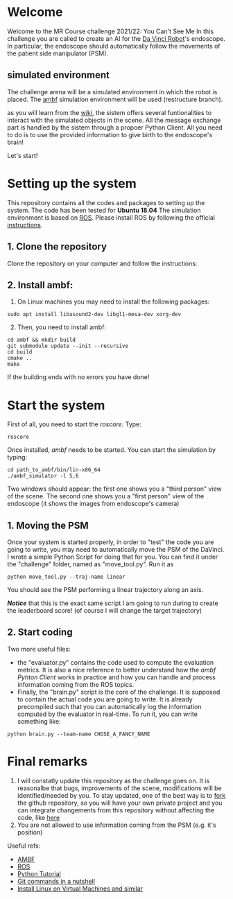 # Welcome
Welcome to the MR Course challenge 2021/22: You Can't See Me
In this challenge you are called to create an AI for the [Da Vinci Robot](https://www.intuitive.com/en-us/products-and-services/da-vinci/systems)'s endoscope.
In particular, the endoscope should automatically follow the movements of the patient side manipulator (PSM).

## simulated environment
The challenge arena will be a simulated environment in which the robot is placed.
The [ambf](https://github.com/WPI-AIM/ambf/tree/restructure) simulation environment will be used (restructure branch).

as you will learn from the [wiki](https://github.com/WPI-AIM/ambf/wiki), the sistem offers several funtionalities to interact with the simulated objects in the scene. All the message exchange part is handled by the sistem through a propoer Python Client. All you need to do is to use the provided information to give birth to the endoscope's brain!

Let's start!

# Setting up the system
This repository contains all the codes and packages to setting up the system. The code has been tested for **Ubuntu 18.04**
The simulation environment is based on [ROS](https://www.ros.org/). Please install ROS by following the official [instructions](http://wiki.ros.org/melodic/Installation/Ubuntu).

## 1. Clone the repository
Clone the repository on your computer and follow the instructions:

## 2. Install ambf:

1. On Linux machines you may need to install the following packages:
````
sudo apt install libasound2-dev libgl1-mesa-dev xorg-dev
````

2. Then, you need to install ambf:
```
cd ambf && mkdir build
git submodule update --init --recursive
cd build
cmake ..
make
```
If the building ends with no errors you have done!

# Start the system
First of all, you need to start the *roscore*. Type:
````
roscore
````

Once installed, *ambf* needs to be started. You can start the simulation by typing:
````
cd path_to_ambf/bin/lin-x86_64
./ambf_simulator -l 5,6
````
Two windows should appear: the first one shows you a "third person" view of the scene. The second one shows you a "first person" view of the endoscope (it shows the images from endoscope's camera)

## 1. Moving the PSM
Once your system is started properly, in order to "test" the code you are going to write, you may need to automatically move the PSM of the DaVinci.
I wrote a simple Python Script for doing that for you. You can find it under the "challenge" folder, named as "move_tool.py".
Run it as
````
python move_tool.py --traj-name linear
````
You should see the PSM performing a linear trajectory along an axis.

***Notice*** that this is the exact same script I am going to run during to create the leaderboard score! (of course I will change the target trajectory)

## 2. Start coding
Two more useful files: 
* the "evaluator.py" contains the code used to compute the evaluation metrics. It is also a nice reference to better understand how the *ambf Pyhton Client* works in practice and how you can handle and process information coming from the ROS topics.
* Finally, the "brain.py" script is the core of the challenge. It is supposed to contain the actual code you are going to write. It is already precompiled such that you can automatically log the information computed by the evaluator in real-time. To run it, you can write something like:
````
python brain.py --team-name CHOSE_A_FANCY_NAME
````

# Final remarks
1. I will constatly update this repository as the challenge goes on. It is reasonalbe that bugs, improvements of the scene, modifications will be identified/needed by you. To stay updated, one of the best way is to [fork](https://docs.github.com/en/get-started/quickstart/fork-a-repo) the github repository, so you will have your own private project and you can integrate changements from this repository without affecting the code, like [here](https://levelup.gitconnected.com/how-to-update-fork-repo-from-original-repo-b853387dd471)
3. You are not allowed to use information coming from the PSM (e.g. it's position)

Useful refs:
* [AMBF](https://github.com/WPI-AIM/ambf/tree/restructure)
* [ROS](http://wiki.ros.org/ROS/Tutorials)
* [Python Tutorial](https://www.w3schools.com/python/)
* [Git commands in a nutshell](http://rogerdudler.github.io/git-guide/)
* [Install Linux on Virtual Machines and similar](https://robocademy.com/2020/05/17/best-4-ways-to-install-ubuntu-for-ros/)


